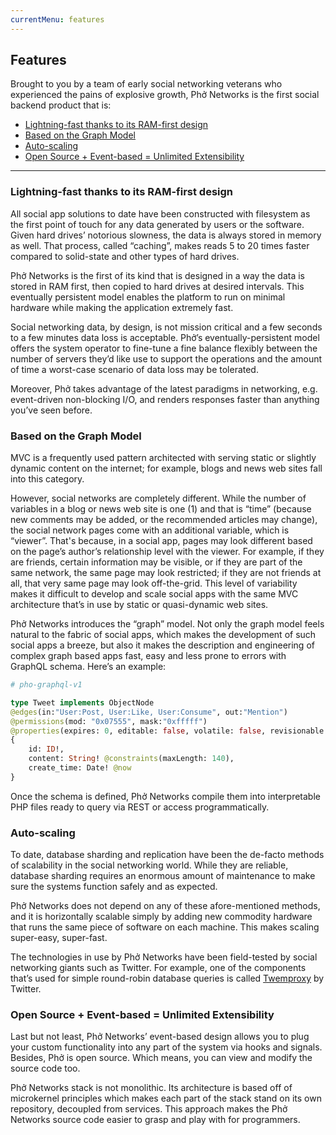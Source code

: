 ```yaml
---
currentMenu: features
---
```


## Features

Brought to you by a team of early social networking veterans who experienced the pains of explosive growth, Phở Networks is the first social backend product that is:

* <a href="#f1">Lightning-fast thanks to its RAM-first design</a>
* <a href="#f2">Based on the Graph Model</a>
* <a href="#f3">Auto-scaling</a>
* <a href="#f4">Open Source + Event-based = Unlimited Extensibility</a>

---

### <a name="f1" class="anchor">Lightning-fast thanks to its RAM-first design</a>

All social app solutions to date have been constructed with filesystem as the first point of touch for any data generated by users or the software. Given hard drives’ notorious slowness, the data is always stored in memory as well. That process, called “caching”, makes reads 5 to 20 times faster compared to solid-state and other types of hard drives.

Phở Networks is the first of its kind that is designed in a way the data is stored in RAM first, then copied to hard drives at desired intervals. This eventually persistent model enables the platform to run on minimal hardware while making the application extremely fast. 

Social networking data, by design, is not mission critical and a few seconds to a few minutes data loss is acceptable. Phở’s eventually-persistent model offers the system operator to fine-tune a fine balance flexibly between the number of servers they’d like use to support the operations and the amount of time a worst-case scenario of data loss may be  tolerated.

Moreover, Phở takes advantage of the latest paradigms in networking, e.g. event-driven non-blocking I/O, and renders responses faster than anything you’ve seen before.

### <a name="f2" class="anchor">Based on the Graph Model</a>

MVC is a frequently used pattern architected with serving static or slightly dynamic content on the internet; for example, blogs and news web sites fall into this category.

However, social networks are completely different. While the number of variables in a blog or news web site is one (1) and that is “time” (because new comments may be added, or the recommended articles may change), the social network pages come with an additional variable, which is “viewer”.  That's because, in a social app, pages may look different based on the page’s author’s relationship level with the viewer. For example, if they are friends, certain information may be visible, or if they are part of the same network, the same page may look restricted; if they are not friends at all, that very same page may look off-the-grid. This level of variability makes it difficult to develop and scale social apps with the same MVC architecture that’s in use by static or quasi-dynamic web sites.

Phở Networks introduces the “graph” model. Not only the graph model feels natural to the fabric of social apps, which makes the development of such social apps a breeze, but also it makes the description and engineering of complex graph based apps fast, easy and less prone to errors with GraphQL schema. Here’s an example:

```graphql
# pho-graphql-v1

type Tweet implements ObjectNode 
@edges(in:"User:Post, User:Like, User:Consume", out:"Mention")
@permissions(mod: "0x07555", mask:"0xfffff")
@properties(expires: 0, editable: false, volatile: false, revisionable: false)
{
    id: ID!,
    content: String! @constraints(maxLength: 140),
    create_time: Date! @now
}
```

Once the schema is defined, Phở Networks compile them into interpretable PHP files ready to query via REST or access programmatically.

### <a name="f3" class="anchor">Auto-scaling</a>

To date, database sharding and replication have been the de-facto methods of scalability in the social networking world. While they are reliable, database sharding requires an enormous amount of maintenance to make sure the systems function safely and as expected.

Phở Networks does not depend on any of these afore-mentioned methods, and it is horizontally scalable simply by adding new commodity hardware that runs the same piece of software on each machine. This makes scaling super-easy, super-fast.

The technologies in use by Phở Networks have been field-tested by social networking giants such as Twitter. For example, one of the components that’s used for simple round-robin database queries is called [Twemproxy](https://github.com/twitter/twemproxy) by Twitter.

### <a name="f4" class="anchor">Open Source + Event-based = Unlimited Extensibility</a>

Last but not least, Phở Networks’ event-based design allows you to plug your custom functionality into any part of the system via hooks and signals. Besides, Phở is open source. Which means, you can view and modify the source code too. 

Phở Networks stack is not monolithic. Its architecture is based off of microkernel principles which makes each part of the stack stand on its own repository, decoupled from services. This approach makes the Phở Networks source code easier to grasp and play with for programmers.
